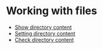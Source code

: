 # Working with files

- [Show directory content]( show/Show.md "c:run")
- [Setting directory content]( set/Set.md "c:run")
- [Check directory content]( check/Check.md "c:run")
